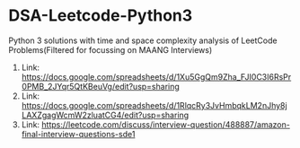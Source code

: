 # DSA-Leetcode-Python3
Python 3 solutions with time and space complexity analysis of LeetCode Problems(Filtered for focussing on MAANG Interviews)

1. Link: https://docs.google.com/spreadsheets/d/1Xu5GgQm9Zha_FJI0C3I6RsPr0PMB_2JYqr5QtKBeuVg/edit?usp=sharing
2. Link: https://docs.google.com/spreadsheets/d/1RlqcRy3JvHmbqkLM2nJhy8jLAXZgagWcmW2zluatCG4/edit?usp=sharing
3. Link: https://leetcode.com/discuss/interview-question/488887/amazon-final-interview-questions-sde1